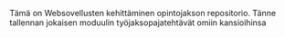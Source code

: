 Tämä on Websovellusten kehittäminen opintojakson repositorio. 
Tänne tallennan  jokaisen moduulin työjaksopajatehtävät omiin kansioihinsa